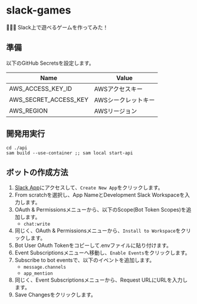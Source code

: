 # slack-games

🍺🍺🍺 Slack上で遊べるゲームを作ってみた！  

## 準備

以下のGitHub Secretsを設定します。  

| Name | Value |
| --- | --- |
| AWS_ACCESS_KEY_ID | AWSアクセスキー |
| AWS_SECRET_ACCESS_KEY | AWSシークレットキー |
| AWS_REGION | AWSリージョン |

## 開発用実行

```shell
cd ./api
sam build --use-container ;; sam local start-api
```

## ボットの作成方法

1. [Slack App](https://api.slack.com/apps)にアクセスして、`Create New App`をクリックします。
2. From scratchを選択し、App NameとDevelopment Slack Workspaceを入力します。
3. OAuth & Permissionsメニューから、以下のScope(Bot Token Scopes)を追加します。
   - `chat:write`
4. 同じく、OAuth & Permissionsメニューから、`Install to Workspace`をクリックします。
5. Bot User OAuth Tokenをコピーして.envファイルに貼り付けます。
6. Event Subscriptionsメニューへ移動し、`Enable Events`をクリックします。
7. Subscribe to bot eventsで、以下のイベントを追加します。
   - `message.channels`
   - `app_mention`
8. 同じく、Event Subscriptionsメニューから、Request URLにURLを入力します。
9. Save Changesをクリックします。
